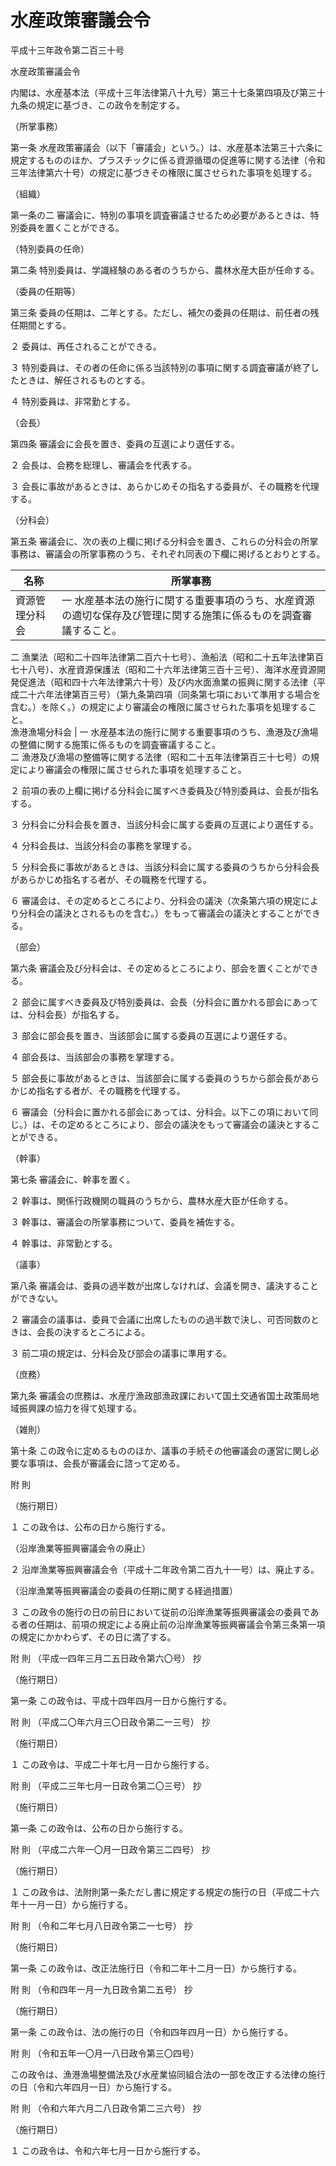# 水産政策審議会令

平成十三年政令第二百三十号

水産政策審議会令

内閣は、水産基本法（平成十三年法律第八十九号）第三十七条第四項及び第三十九条の規定に基づき、この政令を制定する。

（所掌事務）

第一条 水産政策審議会（以下「審議会」という。）は、水産基本法第三十六条に規定するもののほか、プラスチックに係る資源循環の促進等に関する法律（令和三年法律第六十号）の規定に基づきその権限に属させられた事項を処理する。

（組織）

第一条の二 審議会に、特別の事項を調査審議させるため必要があるときは、特別委員を置くことができる。

（特別委員の任命）

第二条 特別委員は、学識経験のある者のうちから、農林水産大臣が任命する。

（委員の任期等）

第三条 委員の任期は、二年とする。ただし、補欠の委員の任期は、前任者の残任期間とする。

２ 委員は、再任されることができる。

３ 特別委員は、その者の任命に係る当該特別の事項に関する調査審議が終了したときは、解任されるものとする。

４ 特別委員は、非常勤とする。

（会長）

第四条 審議会に会長を置き、委員の互選により選任する。

２ 会長は、会務を総理し、審議会を代表する。

３ 会長に事故があるときは、あらかじめその指名する委員が、その職務を代理する。

（分科会）

第五条 審議会に、次の表の上欄に掲げる分科会を置き、これらの分科会の所掌事務は、審議会の所掌事務のうち、それぞれ同表の下欄に掲げるとおりとする。

名称 | 所掌事務  
---|---  
資源管理分科会 |  一 水産基本法の施行に関する重要事項のうち、水産資源の適切な保存及び管理に関する施策に係るものを調査審議すること。  
二 漁業法（昭和二十四年法律第二百六十七号）、漁船法（昭和二十五年法律第百七十八号）、水産資源保護法（昭和二十六年法律第三百十三号）、海洋水産資源開発促進法（昭和四十六年法律第六十号）及び内水面漁業の振興に関する法律（平成二十六年法律第百三号）（第九条第四項（同条第七項において準用する場合を含む。）を除く。）の規定により審議会の権限に属させられた事項を処理すること。  
漁港漁場分科会 |  一 水産基本法の施行に関する重要事項のうち、漁港及び漁場の整備に関する施策に係るものを調査審議すること。  
二 漁港及び漁場の整備等に関する法律（昭和二十五年法律第百三十七号）の規定により審議会の権限に属させられた事項を処理すること。  
  
２ 前項の表の上欄に掲げる分科会に属すべき委員及び特別委員は、会長が指名する。

３ 分科会に分科会長を置き、当該分科会に属する委員の互選により選任する。

４ 分科会長は、当該分科会の事務を掌理する。

５ 分科会長に事故があるときは、当該分科会に属する委員のうちから分科会長があらかじめ指名する者が、その職務を代理する。

６ 審議会は、その定めるところにより、分科会の議決（次条第六項の規定により分科会の議決とされるものを含む。）をもって審議会の議決とすることができる。

（部会）

第六条 審議会及び分科会は、その定めるところにより、部会を置くことができる。

２ 部会に属すべき委員及び特別委員は、会長（分科会に置かれる部会にあっては、分科会長）が指名する。

３ 部会に部会長を置き、当該部会に属する委員の互選により選任する。

４ 部会長は、当該部会の事務を掌理する。

５ 部会長に事故があるときは、当該部会に属する委員のうちから部会長があらかじめ指名する者が、その職務を代理する。

６ 審議会（分科会に置かれる部会にあっては、分科会。以下この項において同じ。）は、その定めるところにより、部会の議決をもって審議会の議決とすることができる。

（幹事）

第七条 審議会に、幹事を置く。

２ 幹事は、関係行政機関の職員のうちから、農林水産大臣が任命する。

３ 幹事は、審議会の所掌事務について、委員を補佐する。

４ 幹事は、非常勤とする。

（議事）

第八条 審議会は、委員の過半数が出席しなければ、会議を開き、議決することができない。

２ 審議会の議事は、委員で会議に出席したものの過半数で決し、可否同数のときは、会長の決するところによる。

３ 前二項の規定は、分科会及び部会の議事に準用する。

（庶務）

第九条 審議会の庶務は、水産庁漁政部漁政課において国土交通省国土政策局地域振興課の協力を得て処理する。

（雑則）

第十条 この政令に定めるもののほか、議事の手続その他審議会の運営に関し必要な事項は、会長が審議会に諮って定める。

附 則

（施行期日）

１ この政令は、公布の日から施行する。

（沿岸漁業等振興審議会令の廃止）

２ 沿岸漁業等振興審議会令（平成十二年政令第二百九十一号）は、廃止する。

（沿岸漁業等振興審議会の委員の任期に関する経過措置）

３ この政令の施行の日の前日において従前の沿岸漁業等振興審議会の委員である者の任期は、前項の規定による廃止前の沿岸漁業等振興審議会令第三条第一項の規定にかかわらず、その日に満了する。

附 則 （平成一四年三月二五日政令第六〇号） 抄

（施行期日）

第一条 この政令は、平成十四年四月一日から施行する。

附 則 （平成二〇年六月三〇日政令第二一三号） 抄

（施行期日）

１ この政令は、平成二十年七月一日から施行する。

附 則 （平成二三年七月一日政令第二〇三号） 抄

（施行期日）

第一条 この政令は、公布の日から施行する。

附 則 （平成二六年一〇月一日政令第三二四号） 抄

（施行期日）

１ この政令は、法附則第一条ただし書に規定する規定の施行の日（平成二十六年十一月一日）から施行する。

附 則 （令和二年七月八日政令第二一七号） 抄

（施行期日）

第一条 この政令は、改正法施行日（令和二年十二月一日）から施行する。

附 則 （令和四年一月一九日政令第二五号） 抄

（施行期日）

第一条 この政令は、法の施行の日（令和四年四月一日）から施行する。

附 則 （令和五年一〇月一八日政令第三〇四号）

この政令は、漁港漁場整備法及び水産業協同組合法の一部を改正する法律の施行の日（令和六年四月一日）から施行する。

附 則 （令和六年六月二八日政令第二三六号） 抄

（施行期日）

１ この政令は、令和六年七月一日から施行する。

